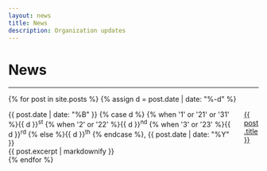 ```yaml
---
layout: news
title: News
description: Organization updates
---
```


# News

--------------------------------------------------------------------------------

{% for post in site.posts %}
{% assign d = post.date | date: "%-d"  %}
<div class="columns">
  <div class="column is-2 is-offset-1">
  {{ post.date | date: "%B" }}
    {% case d %}
      {% when '1' or '21' or '31' %}{{ d }}<sup>st</sup>
      {% when '2' or '22' %}{{ d }}<sup>nd</sup>
      {% when '3' or '23' %}{{ d }}<sup>rd</sup>
      {% else %}{{ d }}<sup>th</sup>
    {% endcase %},
  {{ post.date | date: "%Y" }}
  </div>
  <div class="column is-8">
   <a href="{{ post.url }}">{{ post.title }}</a>
  </div>
</div>
<div class="columns">
  <div class="column is-8 is-offset-3">
    {{ post.excerpt | markdownify }}
  </div>
</div>
{% endfor %}

